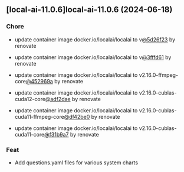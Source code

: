 

## [local-ai-11.0.6]local-ai-11.0.6 (2024-06-18)

### Chore



- update container image docker.io/localai/localai to v[@5d26f23](https://github.com/5d26f23) by renovate

- update container image docker.io/localai/localai to v[@3fffd61](https://github.com/3fffd61) by renovate

- update container image docker.io/localai/localai to v2.16.0-ffmpeg-core[@452969a](https://github.com/452969a) by renovate

- update container image docker.io/localai/localai to v2.16.0-cublas-cuda12-core[@adf2dae](https://github.com/adf2dae) by renovate

- update container image docker.io/localai/localai to v2.16.0-cublas-cuda11-ffmpeg-core[@df42be0](https://github.com/df42be0) by renovate

- update container image docker.io/localai/localai to v2.16.0-cublas-cuda11-core[@f31b9a7](https://github.com/f31b9a7) by renovate

### Feat



- Add questions.yaml files for various system charts